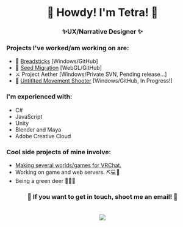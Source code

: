 <h1 align="center">🦌 Howdy! I'm Tetra! 🦌</h1>
<h3 align="center">✨UX/Narrative Designer ✨</h3>

### Projects I've worked/am working on are:
- 🥖 [Breadsticks](https://games.digipen.edu/games/breadsticks) \[Windows/GitHub]
- 🌰 [Seed Migration](https://kenotetra.itch.io/seed-migration) \[WebGL/GitHub]
- ⚔️ Project Aether \[Windows/Private SVN, Pending release...]
- 🔫 [Untitlted Movement Shooter](https://github.com/kenoTetra/Midnight-Monsters) \[Windows/GitHub, In Progress!]

### I'm experienced with:
- C#
- JavaScript
- Unity
- Blender and Maya
- Adobe Creative Cloud

### Cool side projects of mine involve:
- [Making several worlds/games for VRChat.](https://vrchat.com/home/user/usr_c7920c04-9752-4883-8a1b-bc5cb161b730)
- Working on game and web servers. ⛏️💻🔧
- Being a green deer 🦌🦌🦌

<h3 align="center">
💚 If you want to get in touch, shoot me an email! 💚
  
  <p align="center"><br/>
   <a href="mailto:kenotetra@gmail.com">
    <img src="https://img.shields.io/badge/email%20me!-kenotetra%40gmail.com%20-brightgreen">
  </a>
</p>
</h1>
